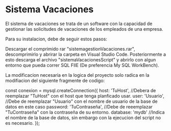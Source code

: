 # Sistema Vacaciones

El sistema de vacaciones se trata de un software con la capacidad de gestionar las solicitudes de vacaciones de los empleados de una empresa.

Para su instalacion, debe de seguir estos pasos:

Descargar el comprimido rar "sistemagestionVacaciones.rar", descomprimirlo y abrirar la carpeta en Visual Studio Code. Posteriormente a esto descarga el archivo "sistemaVacacionesScript" y abrirlo con algun entorno que pueda correr SQL FIlE (De preferencia My SQL WorkBench).

La modificacion necesaria en la logica del proyecto solo radica en la modifiacion del siguiente fragmente de codigo:

const conexion = mysql.createConnection({
  host: 'TuHost', //Debera de reemplazar "TuHost" con el host que tenga planficado usar.
  user: 'Usuario', //Debe de reemplazar "Usuario" con el nombre de usuario de la base de datos en este caso
  password: 'TuContraseña', //Debe de reeemplazar "TuContraseña" con la contraseña de su entorno.
  database: 'mydb' //Indica el nombre de la base de datos, sin embargo con la ejecucion del script no es necesario.
});



